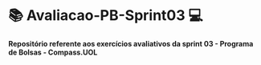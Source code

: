 # :books: Avaliacao-PB-Sprint03 :computer:
#### Repositório referente aos exercícios avaliativos da sprint 03 - Programa de Bolsas - Compass.UOL

